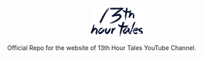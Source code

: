 <p align="center">
  <img width= 120px src="13thHourTales_W350.png">
</p>
Official Repo for the website of 13th Hour Tales YouTube Channel.
